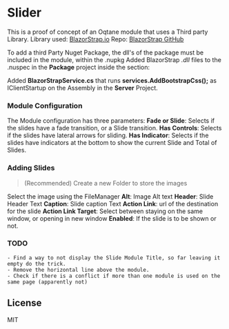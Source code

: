 # Slider

This is a proof of concept of an Oqtane module that uses a Third party Library.
Library used: [BlazorStrap.io] 
Repo: [BlazorStrap GitHub]

To add a third Party Nuget Package, the dll's of the package must be included in the module, within the .nupkg
Added BlazorStrap *.dll* files to the .nuspec in the **Package** project inside the *<files>* section:
><file src="..\Client\bin\Release\netstandard2.1\BlazorStrap.dll" target="lib\netstandard2.1" /> 
><file src="..\Client\bin\Release\netstandard2.1\BlazorComponentUtilities.dll" target="lib\netstandard2.1" /> 

Added **BlazorStrapService.cs** that runs **services.AddBootstrapCss();** as IClientStartup on the Assembly in the **Server** Project.


### Module Configuration

The Module configuration has three parameters:
    **Fade or Slide**: Selects if the slides have a fade transition, or a Slide transition.
    **Has Controls**: Selects if the slides have lateral arrows for sliding.
    **Has Indicator**: Selects if the slides have indicators at the bottom to show the current Slide and Total of Slides.

### Adding Slides
 >(Recommended) Create a new Folder to store the images
 
 Select the image using the FileManager
 **Alt**: Image Alt text
 **Header**: Slide Header Text
 **Caption**: Slide caption Text
 **Action Link**: url of the destination for the slide
 **Action Link Target**: Select between staying on the same window, or opening in new window
 **Enabled**: If the slide is to be shown or not.

### TODO
    - Find a way to not display the Slide Module Title, so far leaving it empty do the trick.
    - Remove the horizontal line above the module.
    - Check if there is a conflict if more than one module is used on the same page (apparently not)


License
----

MIT


[//]: # (These are reference links used in the body of this note and get stripped out when the markdown processor does its job. There is no need to format nicely because it shouldn't be seen. Thanks SO - http://stackoverflow.com/questions/4823468/store-comments-in-markdown-syntax)


   [BlazorStrap.io]: <https://blazorstrap.io/>
   [BlazorStrap GitHub]: <https://github.com/chanan/BlazorStrap>
   [Oqtane]: <https://www.oqtane.org/>
   [Oqtane GitHub]: <https://github.com/oqtane/oqtane.framework>
   
